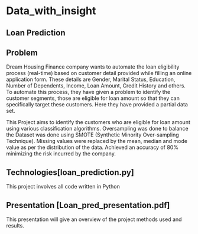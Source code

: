 # Data_with_insight

## Loan Prediction 

## Problem
Dream Housing Finance company wants to automate the loan eligibility process (real-time) based on customer detail provided while filling an online application form. These details are Gender, Marital Status, Education, Number of Dependents, Income, Loan Amount, Credit History and others. To automate this process, they have given a problem to identify the customer segments, those are eligible for loan amount so that they can specifically target these customers. Here they have provided a partial data set.

This Project aims to identify the customers who are eligible for loan amount using various classification algorithms.
Oversampling was done to balance the Dataset was done using SMOTE (Synthetic Minority Over-sampling Technique).
Missing values were replaced by the mean, median and mode value as per the distribution of the data.
Achieved an accuracy of 80% minimizing the risk incurred by the company.

## Technologies[loan_prediction.py]
This project involves all code written in Python

## Presentation [Loan_pred_presentation.pdf]
This presentation will give an overview of the project methods used and results.
